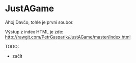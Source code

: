 # JustAGame

Ahoj Davčo, tohle je první soubor.

Výstup z index HTML je zde: http://rawgit.com/PetrGasparik/JustAGame/master/Index.html

TODO:
- začít
